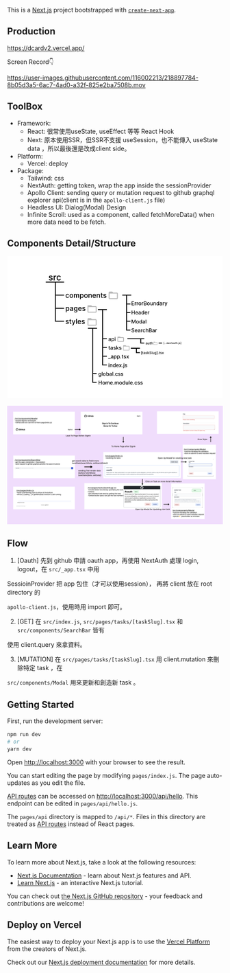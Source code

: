 This is a [Next.js](https://nextjs.org/) project bootstrapped with [`create-next-app`](https://github.com/vercel/next.js/tree/canary/packages/create-next-app).

## Production 
https://dcardv2.vercel.app/

Screen Record👇

https://user-images.githubusercontent.com/116002213/218897784-8b05d3a5-6ac7-4ad0-a32f-825e2ba7508b.mov

## ToolBox
- Framework: 
  - React: 很常使用useState, useEffect 等等 React Hook
  - Next: 原本使用SSR，但SSR不支援 useSession，也不能傳入 useState data ，所以最後還是改成client side。
- Platform: 
  - Vercel: deploy
- Package: 
  - Tailwind: css
  - NextAuth: getting token, wrap the app inside the sessionProvider
  - Apollo Client: sending query or mutation request to github graphql explorer api(client is in the `apollo-client.js` file)
  - Headless UI: Dialog(Modal) Design
  - Infinite Scroll: used as a component, called fetchMoreData() when more data need to be fetch. 

## Components Detail/Structure

![Structure Tree](/public/Tree.svg)

![Detail Image](/public/Explanation.svg)



## Flow
1. [Oauth] 先到 github 申請 oauth app，再使用 NextAuth 處理 login, logout，在 `src/_app.tsx` 中用

SessioinProvider 把 app 包住（才可以使用session）， 再將 client 放在 root directory 的

`apollo-client.js`，使用時用 import 即可。

2. [GET] 在 `src/index.js`, `src/pages/tasks/[taskSlug].tsx` 和 `src/components/SearchBar` 皆有

使用 client.query 來拿資料。

3. [MUTATION] 在 `src/pages/tasks/[taskSlug].tsx` 用 client.mutation 來刪除特定 task ，在 

`src/components/Modal` 用來更新和創造新 task 。

## Getting Started

First, run the development server:

```bash
npm run dev
# or
yarn dev
```

Open [http://localhost:3000](http://localhost:3000) with your browser to see the result.

You can start editing the page by modifying `pages/index.js`. The page auto-updates as you edit the file.

[API routes](https://nextjs.org/docs/api-routes/introduction) can be accessed on [http://localhost:3000/api/hello](http://localhost:3000/api/hello). This endpoint can be edited in `pages/api/hello.js`.

The `pages/api` directory is mapped to `/api/*`. Files in this directory are treated as [API routes](https://nextjs.org/docs/api-routes/introduction) instead of React pages.

## Learn More

To learn more about Next.js, take a look at the following resources:

- [Next.js Documentation](https://nextjs.org/docs) - learn about Next.js features and API.
- [Learn Next.js](https://nextjs.org/learn) - an interactive Next.js tutorial.

You can check out [the Next.js GitHub repository](https://github.com/vercel/next.js/) - your feedback and contributions are welcome!

## Deploy on Vercel

The easiest way to deploy your Next.js app is to use the [Vercel Platform](https://vercel.com/new?utm_medium=default-template&filter=next.js&utm_source=create-next-app&utm_campaign=create-next-app-readme) from the creators of Next.js.

Check out our [Next.js deployment documentation](https://nextjs.org/docs/deployment) for more details.
